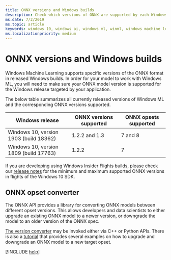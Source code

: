 ```yaml
---
title: ONNX versions and Windows builds
description: Check which versions of ONNX are supported by each Windows 10 build.
ms.date: 7/2/2019
ms.topic: article
keywords: windows 10, windows ai, windows ml, winml, windows machine learning, onnx
ms.localizationpriority: medium
---
```


# ONNX versions and Windows builds

Windows Machine Learning supports specific versions of the ONNX format in released Windows builds. In order for your model to work with Windows ML, you will need to make sure your ONNX model version is supported for the Windows release targeted by your application.

The below table summarizes all currently released versions of Windows ML and the corresponding ONNX versions supported.

| Windows release | ONNX versions supported | ONNX opsets supported |
|-----------------|-------------------------|-----------------------|
| Windows 10, version 1903 (build 18362) | 1.2.2 and 1.3 | 7 and 8 |
| Windows 10, version 1809 (build 17763) | 1.2.2 | 7 |

If you are developing using Windows Insider Flights builds, please check our [release notes](release-notes.md) for the minimum and maximum supported ONNX versions in flights of the Windows 10 SDK.

## ONNX opset converter

The ONNX API provides a library for converting ONNX models between different opset versions. This allows developers and data scientists to either upgrade an existing ONNX model to a newer version, or downgrade the model to an older version of the ONNX spec.

[The version converter](https://github.com/onnx/onnx/blob/master/docs/VersionConverter.md) may be invoked either via C++ or Python APIs. There is also a [tutorial](https://github.com/onnx/tutorials/blob/master/tutorials/ExportModelFromPyTorchToDifferentONNXOpsetVersions.md) that provides several examples on how to upgrade and downgrade an ONNX model to a new target opset.

[!INCLUDE [help](../includes/get-help.md)]

